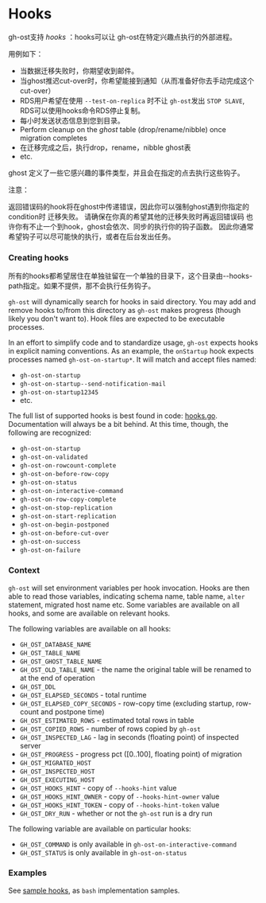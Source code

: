 # Hooks

gh-ost支持  _hooks_ ：hooks可以让 gh-ost在特定兴趣点执行的外部进程。


用例如下：

- 当数据迁移失败时，你期望收到邮件。
- 当ghost推迟cut-over时，你希望能接到通知（从而准备好你去手动完成这个cut-over）
- RDS用户希望在使用 `--test-on-replica` 时不让 `gh-ost`发出 `STOP SLAVE`, RDS可以使用hooks命令RDS停止复制。
- 每小时发送状态信息到您到目录。
- Perform cleanup on the _ghost_ table (drop/rename/nibble) once migration completes
- 在迁移完成之后，执行drop，rename，nibble ghost表
- etc.

ghost 定义了一些它感兴趣的事件类型，并且会在指定的点去执行这些钩子。

注意：

返回错误码的hook将在ghost中传递错误，因此你可以强制ghost遇到你指定的condition时 迁移失败。
请确保在你真的希望其他的迁移失败时再返回错误码
也许你有不止一个到hook，ghost会依次、同步的执行你的钩子函数。 因此你通常希望钩子可以尽可能快的执行，或者在后台发出任务。

### Creating hooks

所有的hooks都希望居住在单独驻留在一个单独的目录下，这个目录由--hooks-path指定。如果不提供，那不会执行任务钩子。

`gh-ost` will dynamically search for hooks in said directory. You may add and remove hooks to/from this directory as `gh-ost` makes progress (though likely you don't want to). Hook files are expected to be executable processes.

In an effort to simplify code and to standardize usage, `gh-ost` expects hooks in explicit naming conventions. As an example, the `onStartup` hook expects processes named `gh-ost-on-startup*`. It will match and accept files named:

- `gh-ost-on-startup`
- `gh-ost-on-startup--send-notification-mail`
- `gh-ost-on-startup12345`
- etc.

The full list of supported hooks is best found in code: [hooks.go](https://github.com/github/gh-ost/blob/master/go/logic/hooks.go). Documentation will always be a bit behind. At this time, though, the following are recognized:

- `gh-ost-on-startup`
- `gh-ost-on-validated`
- `gh-ost-on-rowcount-complete`
- `gh-ost-on-before-row-copy`
- `gh-ost-on-status`
- `gh-ost-on-interactive-command`
- `gh-ost-on-row-copy-complete`
- `gh-ost-on-stop-replication`
- `gh-ost-on-start-replication`
- `gh-ost-on-begin-postponed`
- `gh-ost-on-before-cut-over`
- `gh-ost-on-success`
- `gh-ost-on-failure`

### Context

`gh-ost` will set environment variables per hook invocation. Hooks are then able to read those variables, indicating schema name, table name, `alter` statement, migrated host name etc. Some variables are available on all hooks, and some are available on relevant hooks.

The following variables are available on all hooks:

- `GH_OST_DATABASE_NAME`
- `GH_OST_TABLE_NAME`
- `GH_OST_GHOST_TABLE_NAME`
- `GH_OST_OLD_TABLE_NAME` - the name the original table will be renamed to at the end of operation
- `GH_OST_DDL`
- `GH_OST_ELAPSED_SECONDS` - total runtime
- `GH_OST_ELAPSED_COPY_SECONDS` - row-copy time (excluding startup, row-count and postpone time)
- `GH_OST_ESTIMATED_ROWS` - estimated total rows in table
- `GH_OST_COPIED_ROWS` - number of rows copied by `gh-ost`
- `GH_OST_INSPECTED_LAG` - lag in seconds (floating point) of inspected server
- `GH_OST_PROGRESS` - progress pct ([0..100], floating point) of migration
- `GH_OST_MIGRATED_HOST`
- `GH_OST_INSPECTED_HOST`
- `GH_OST_EXECUTING_HOST`
- `GH_OST_HOOKS_HINT` - copy of `--hooks-hint` value
- `GH_OST_HOOKS_HINT_OWNER` - copy of `--hooks-hint-owner` value
- `GH_OST_HOOKS_HINT_TOKEN` - copy of `--hooks-hint-token` value
- `GH_OST_DRY_RUN` - whether or not the `gh-ost` run is a dry run

The following variable are available on particular hooks:

- `GH_OST_COMMAND` is only available in `gh-ost-on-interactive-command`
- `GH_OST_STATUS` is only available in `gh-ost-on-status`

### Examples

See [sample hooks](https://github.com/github/gh-ost/tree/master/resources/hooks-sample), as `bash` implementation samples.
